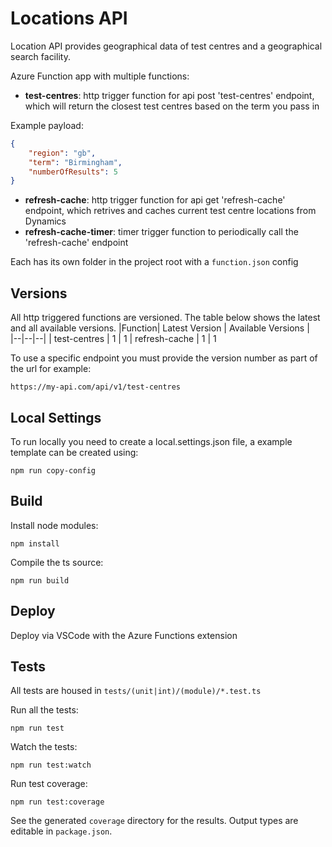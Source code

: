 # Locations API
Location API provides geographical data of test centres and a geographical search facility.

Azure Function app with multiple functions:

-  **test-centres**: http trigger function for api post 'test-centres' endpoint, which will return the closest test centres based on the term you pass in

Example payload:

```json
{
	"region": "gb",
	"term": "Birmingham",
	"numberOfResults": 5
}
```

  -  **refresh-cache**: http trigger function for api get 'refresh-cache' endpoint, which retrives and caches current test centre locations from Dynamics
  - **refresh-cache-timer**:  timer trigger function to periodically call the 'refresh-cache' endpoint

Each has its own folder in the project root with a `function.json` config

## Versions
All http triggered functions are versioned. The table below shows the latest and all available versions.
|Function| Latest Version  |  Available Versions |  
|--|--|--|
| test-centres | 1 | 1
| refresh-cache | 1 | 1

To use a specific endpoint you must provide the version number as part of the url  for example:
```
https://my-api.com/api/v1/test-centres
```
## Local Settings
To run locally you need to create a local.settings.json file, a example template can be created using:

 `npm run copy-config`

## Build

Install node modules:

```
npm install
```

Compile the ts source:

```
npm run build
```

## Deploy

Deploy via VSCode with the Azure Functions extension

## Tests

All tests are housed in `tests/(unit|int)/(module)/*.test.ts`

Run all the tests:

```
npm run test
```

Watch the tests:

```
npm run test:watch
```

Run test coverage:

```
npm run test:coverage
```

See the generated `coverage` directory for the results. Output types are editable in `package.json`.
